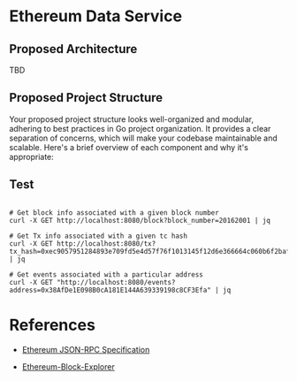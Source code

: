 # Ethereum Data Service

## Proposed Architecture

TBD 

## Proposed Project Structure

Your proposed project structure looks well-organized and modular, adhering to best practices in Go project organization. It provides a clear separation of concerns, which will make your codebase maintainable and scalable. Here's a brief overview of each component and why it's appropriate:


## Test

```

# Get block info associated with a given block number 
curl -X GET http://localhost:8080/block?block_number=20162001 | jq

# Get Tx info associated with a given tc hash
curl -X GET http://localhost:8080/tx?tx_hash=0xec9057951284893e709fd5e4d57f76f1013145f12d6e366664c060b6f2baf559 | jq

# Get events associated with a particular address
curl -X GET "http://localhost:8080/events?address=0x38AfDe1E098B0cA181E144A639339198c8CF3Efa" | jq

```


# References

* [Ethereum JSON-RPC Specification](https://ethereum.github.io/execution-apis/api-documentation/)

* [Ethereum-Block-Explorer](https://blockexplorer.one/ethereum/mainnet)
